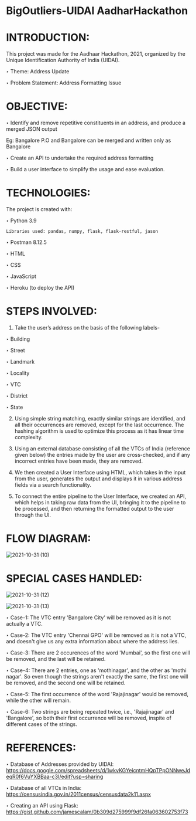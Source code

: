 # BigOutliers-UIDAI AadharHackathon
# INTRODUCTION:

This project was made for the Aadhaar Hackathon, 2021, organized by the Unique Identification Authority of India (UIDAI).

‣ Theme: Address Update

‣ Problem Statement: Address Formatting Issue


# OBJECTIVE:
‣ Identify and remove repetitive constituents in an address, and produce a merged JSON output
 
 Eg: Bangalore P.O and Bangalore can be merged and written only as Bangalore
 
 
‣ Create an API to undertake the required address formatting 

‣ Build a user interface to simplify the usage and ease evaluation.

# TECHNOLOGIES:

The project is created with:

‣ Python 3.9

    Libraries used: pandas, numpy, flask, flask-restful, jason
     
‣ Postman 8.12.5

‣ HTML

‣ CSS

‣ JavaScript

‣ Heroku (to deploy the API)


# STEPS INVOLVED:

1) Take the user’s address on the basis of the following labels-

  ‣ Building 

  ‣ Street

  ‣ Landmark 

  ‣ Locality

  ‣ VTC

  ‣ District

  ‣ State

2) Using simple string matching, exactly similar strings are identified, and all their occurrences are removed, except for the last occurrence. The hashing algorithm is used to optimize this process as it has linear time complexity. 

3) Using an external database consisting of all the VTCs of India (reference given below) the entries made by the user are cross-checked, and if any incorrect entries have been made, they are removed. 


4) We then created a User Interface using HTML, which takes in the input from the user, generates the output and displays it in various address fields via a search functionality. 


5) To connect the entire pipeline to the User Interface, we created an API, which helps in taking raw data from the UI, bringing it to the pipeline to be processed, and then returning the formatted output to the user through the UI. 

# FLOW DIAGRAM:



![2021-10-31 (10)](https://user-images.githubusercontent.com/86941433/139588278-fe4515f4-c86e-410c-8d5c-e702054c6ea9.png)

# SPECIAL CASES HANDLED:

![2021-10-31 (12)](https://user-images.githubusercontent.com/86941433/139593491-4992f55d-cebd-4410-b27e-1773a14b085e.png)


![2021-10-31 (13)](https://user-images.githubusercontent.com/86941433/139593496-5acbad7d-acf0-407e-9a34-0f4792b95343.png)


‣ Case-1: The VTC entry 'Bangalore City' will be removed as it is not actually a VTC.


‣ Case-2: The VTC entry 'Chennai GPO' will be removed as it is not a VTC, and doesn't give us any extra information about where the address lies.


‣ Case-3: There are 2 occurences of the word 'Mumbai', so the first one will be removed, and the last will be retained.


‣ Case-4: There are 2 entries, one as 'mothinagar', and the other as 'mothi nagar'. So even though the strings aren't exactly the same, the first one will be removed, and the second one will be retained.


‣ Case-5: The first occurrence of the word 'Rajajinagar' would be removed, while the other will remain.


‣ Case-6: Two strings are being repeated twice, i.e., 'Rajajinagar' and 'Bangalore', so both their first occurrence will be removed, inspite of different cases of the strings.

# REFERENCES: 
‣ Database of Addresses provided by UIDAI: https://docs.google.com/spreadsheets/d/1wkvKGYeicntmHQpTPpONNweJdeqR0f6VuYXBBaa-c3I/edit?usp=sharing

‣ Database of all VTCs in India: https://censusindia.gov.in/2011census/censusdata2k11.aspx

‣ Creating an API using Flask: https://gist.github.com/jamescalam/0b309d275999f9df26fa063602753f73

